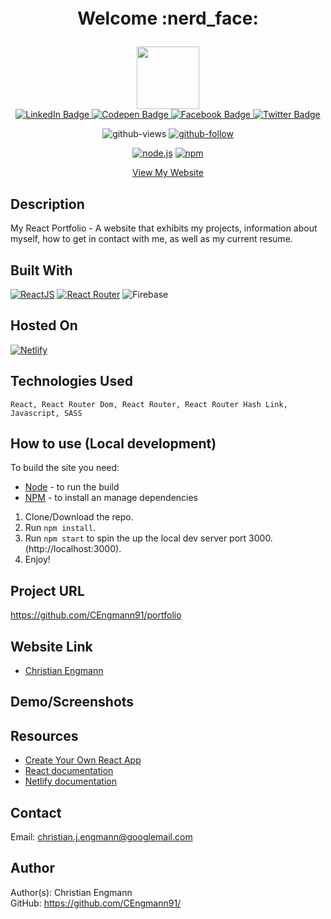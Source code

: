 <div id="header" align="center">
  <h1 style="margin: 1.3em 0px 1em; padding: 0px; font-weight: bold;font-size: 2em;">Welcome :nerd_face:</h1>

  <img src="https://media.giphy.com/media/3o7aD5oU9qcCuAe9SU/giphy-downsized-large.gif" width="100"/>
  
  <div id="badges">
    <!-- LinkedIn -->
    <a href="https://www.linkedin.com/in/cengmann/">
      <img src="https://img.shields.io/badge/LinkedIn-blue?style=for-the-badge&logo=linkedin&logoColor=white" alt="LinkedIn Badge"/>
    </a>
    <!-- Codepen -->
    <a href="https://codepen.io/CEngmann91">
      <img src="https://img.shields.io/badge/Codepen-black?style=for-the-badge&logo=codepen&logoColor=white" alt="Codepen Badge"/>
    </a>
    <!-- Facebook -->
    <a href="https://www.facebook.com/cengmann">
      <img src="https://img.shields.io/badge/Facebook-blue?style=for-the-badge&logo=facebook&logoColor=white" alt="Facebook Badge"/>
    </a>
    <!-- Twitter -->
    <a href="https://twitter.com/cengmann">
      <img src="https://img.shields.io/badge/Twitter-cyan?style=for-the-badge&logo=twitter&logoColor=white" alt="Twitter Badge"/>
    </a>
  </div>
  
  <!-- Page Views -->
  ![github-views](https://komarev.com/ghpvc/?username=CEngmann91&style=flat-square&color=blue)
  [![github-follow](https://img.shields.io/github/followers/CEngmann91?label=Follow&logoColor=lightgrey&style=social)](https://github.com/CEngmann91)
  
  <!-- Node version -->
  [![node.js](https://img.shields.io/node/v/c?color=brightgreen)](https://nodejs.org/en/)
  [![npm](https://img.shields.io/npm/v/npm?color=blue&logo=npm)](https://www.npmjs.com/package/inquirer)
  
  <div align="center">
    <a href="https://www.christianjengmann.com/">View My Website</a>
  </div>
</div>


## Description 
My React Portfolio - A website that exhibits my projects, information about myself, how to get in contact with me, as well as my current resume.

## Built With
  [![ReactJS](https://img.shields.io/badge/React-20232A?style=for-the-badge&logo=react&logoColor=61DAFB)](https://reactjs.org/)
  [![React Router](https://img.shields.io/badge/React_Router-CA4245?style=for-the-badge&logo=react-router&logoColor=white)](https://reactrouter.com/)
  ![Firebase](https://img.shields.io/badge/Firebase-039BE5?style=for-the-badge&logo=Firebase&logoColor=white)
  
## Hosted On 
  [![Netlify](https://img.shields.io/badge/netlify-%23000000.svg?style=for-the-badge&logo=netlify&logoColor=#00C7B7)](https://www.netlify.com/)
  
## Technologies Used
```
React, React Router Dom, React Router, React Router Hash Link, Javascript, SASS
```

## How to use (Local development)
To build the site you need:

- [Node](https://nodejs.org) - to run the build
- [NPM](https://www.npmjs.com/) - to install an manage dependencies

1. Clone/Download the repo.
2. Run  ``` npm install ```.
3. Run ```npm start``` to spin the up the local dev server port 3000.(http://localhost:3000).
4. Enjoy!

## Project URL
  https://github.com/CEngmann91/portfolio

## Website Link
* [Christian Engmann](https://www.christianjengmann.com/)

## Demo/Screenshots






## Resources
* [Create Your Own React App](https://facebook.github.io/create-react-app/docs/getting-started)
* [React documentation](https://reactjs.org/)
* [Netlify documentation](https://docs.netlify.com/)

## Contact
Email: christian.j.engmann@googlemail.com

## Author
Author(s): Christian Engmann  
GitHub: https://github.com/CEngmann91/
